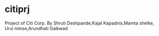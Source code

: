 # citiprj
Project of Citi Corp. By Shruti Deshpande,Kajal Kapadnis,Mamta shelke, Urvi nimse,Arundhati Gaikwad
